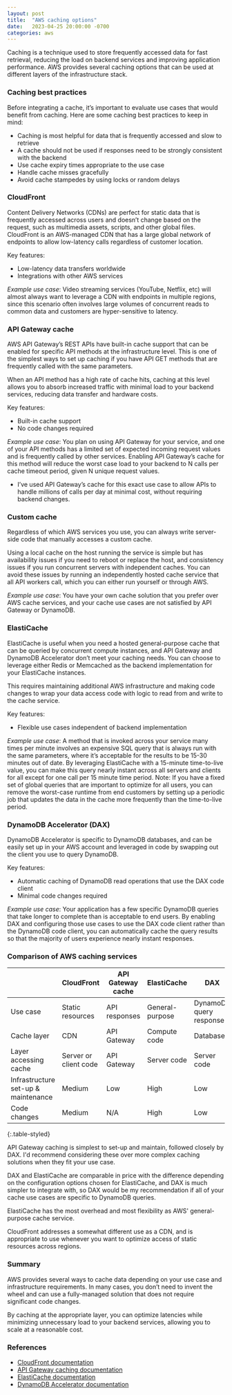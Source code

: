 ```yaml
---
layout: post
title:  "AWS caching options"
date:   2023-04-25 20:00:00 -0700
categories: aws
---
```


Caching is a technique used to store frequently accessed data for fast retrieval, reducing the load on backend services and improving application performance.  AWS provides several caching options that can be used at different layers of the infrastructure stack.

### Caching best practices
Before integrating a cache, it’s important to evaluate use cases that would benefit from caching.  Here are some caching best practices to keep in mind:
* Caching is most helpful for data that is frequently accessed and slow to retrieve
* A cache should not be used if responses need to be strongly consistent with the backend
* Use cache expiry times appropriate to the use case
* Handle cache misses gracefully
* Avoid cache stampedes by using locks or random delays

### CloudFront
Content Delivery Networks (CDNs) are perfect for static data that is frequently accessed across users and doesn’t change based on the request, such as multimedia assets, scripts, and other global files. CloudFront is an AWS-managed CDN that has a large global network of endpoints to allow low-latency calls regardless of customer location.

Key features:
* Low-latency data transfers worldwide
* Integrations with other AWS services

*Example use case*: Video streaming services (YouTube, Netflix, etc) will almost always want to leverage a CDN with endpoints in multiple regions, since this scenario often involves large volumes of concurrent reads to common data and customers are hyper-sensitive to latency.

### API Gateway cache
AWS API Gateway’s REST APIs have built-in cache support that can be enabled for specific API methods at the infrastructure level.  This is one of the simplest ways to set up caching if you have API GET methods that are frequently called with the same parameters.

When an API method has a high rate of cache hits, caching at this level allows you to absorb increased traffic with minimal load to your backend services, reducing data transfer and hardware costs.

Key features:
* Built-in cache support
* No code changes required

*Example use case*: You plan on using API Gateway for your service, and one of your API methods has a limited set of expected incoming request values and is frequently called by other services.  Enabling API Gateway’s cache for this method will reduce the worst case load to your backend to N calls per cache timeout period, given N unique request values.
* I’ve used API Gateway’s cache for this exact use case to allow APIs to handle millions of calls per day at minimal cost, without requiring backend changes.

### Custom cache
Regardless of which AWS services you use, you can always write server-side code that manually accesses a custom cache.

Using a local cache on the host running the service is simple but has availability issues if you need to reboot or replace the host, and consistency issues if you run concurrent servers with independent caches.  You can avoid these issues by running an independently hosted cache service that all API workers call, which you can either run yourself or through AWS.

*Example use case*: You have your own cache solution that you prefer over AWS cache services, and your cache use cases are not satisfied by API Gateway or DynamoDB.

### ElastiCache
ElastiCache is useful when you need a hosted general-purpose cache that can be queried by concurrent compute instances, and API Gateway and DynamoDB Accelerator don’t meet your caching needs.  You can choose to leverage either Redis or Memcached as the backend implementation for your ElastiCache instances.

This requires maintaining additional AWS infrastructure and making code changes to wrap your data access code with logic to read from and write to the cache service.

Key features:
* Flexible use cases independent of backend implementation

*Example use case*: A method that is invoked across your service many times per minute involves an expensive SQL query that is always run with the same parameters, where it’s acceptable for the results to be 15-30 minutes out of date.  By leveraging ElastiCache with a 15-minute time-to-live value, you can make this query nearly instant across all servers and clients for all except for one call per 15 minute time period.  Note: If you have a fixed set of global queries that are important to optimize for all users, you can remove the worst-case runtime from end customers by setting up a periodic job that updates the data in the cache more frequently than the time-to-live period.

### DynamoDB Accelerator (DAX)
DynamoDB Accelerator is specific to DynamoDB databases, and can be easily set up in your AWS account and leveraged in code by swapping out the client you use to query DynamoDB.

Key features:
* Automatic caching of DynamoDB read operations that use the DAX code client
* Minimal code changes required

*Example use case*: Your application has a few specific DynamoDB queries that take longer to complete than is acceptable to end users.  By enabling DAX and configuring those use cases to use the DAX code client rather than the DynamoDB code client, you can automatically cache the query results so that the majority of users experience nearly instant responses.

### Comparison of AWS caching services

|            |CloudFront|API Gateway cache|ElastiCache|DAX|
|------------|----------|-----------------|-----------|---|
|Use case|Static resources|API responses|General-purpose|DynamoDB query responses|
|Cache layer|CDN|API Gateway|Compute code|Database|
|Layer accessing cache|Server or client code|API Gateway|Server code|Server code|
|Infrastructure set-up & maintenance|Medium|Low|High|Low|
|Code changes|Medium|N/A|High|Low|
{:.table-styled}

API Gateway caching is simplest to set-up and maintain, followed closely by DAX.  I'd recommend considering these over more complex caching solutions when they fit your use case.

DAX and ElastiCache are comparable in price with the difference depending on the configuration options chosen for ElastiCache, and DAX is much simpler to integrate with, so DAX would be my recommendation if all of your cache use cases are specific to DynamoDB queries.

ElastiCache has the most overhead and most flexibility as AWS' general-purpose cache service.

CloudFront addresses a somewhat different use as a CDN, and is appropriate to use whenever you want to optimize access of static resources across regions.

### Summary
AWS provides several ways to cache data depending on your use case and infrastructure requirements.  In many cases, you don’t need to invent the wheel and can use a fully-managed solution that does not require significant code changes.

By caching at the appropriate layer, you can optimize latencies while minimizing unnecessary load to your backend services, allowing you to scale at a reasonable cost.

### References
* [CloudFront documentation](https://docs.aws.amazon.com/AmazonCloudFront/latest/DeveloperGuide/Introduction.html)
* [API Gateway caching documentation](https://docs.aws.amazon.com/apigateway/latest/developerguide/api-gateway-caching.html)
* [ElastiCache documentation](https://docs.aws.amazon.com/elasticache/)
* [DynamoDB Accelerator documentation](https://docs.aws.amazon.com/amazondynamodb/latest/developerguide/DAX.html)
